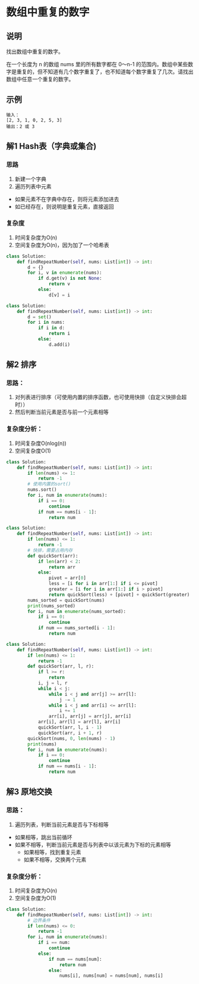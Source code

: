 # 数组中重复的数字
## 说明
找出数组中重复的数字。

在一个长度为 n 的数组 nums 里的所有数字都在 0～n-1 的范围内。数组中某些数字是重复的，但不知道有几个数字重复了，也不知道每个数字重复了几次。请找出数组中任意一个重复的数字。

## 示例
```
输入：
[2, 3, 1, 0, 2, 5, 3]
输出：2 或 3 
```

## 解1 Hash表（字典或集合)
### 思路
1. 新建一个字典
2. 遍历列表中元素
- 如果元素不在字典中存在，则将元素添加进去
- 如已经存在，则说明是重复元素，直接返回

### 复杂度
1. 时间复杂度为O(n)
2. 空间复杂度为O(n)，因为加了一个哈希表

```python
class Solution:
    def findRepeatNumber(self, nums: List[int]) -> int:
        d = {}
        for i, v in enumerate(nums):
            if d.get(v) is not None:
                return v
            else:
                d[v] = i
```

```python
class Solution:
    def findRepeatNumber(self, nums: List[int]) -> int:
        d = set()
        for i in nums:
            if i in d:
                return i
            else:
                d.add(i)
```

## 解2 排序
### 思路：
1. 对列表进行排序（可使用内置的排序函数，也可使用快排（自定义快排会超时））
2. 然后判断当前元素是否与前一个元素相等

### 复杂度分析：
1. 时间复杂度O(nlog(n))
2. 空间复杂度O(1)
```python
class Solution:
    def findRepeatNumber(self, nums: List[int]) -> int:
        if len(nums) <= 1:
            return -1
        # 使用内置的sort()
        nums.sort()
        for i, num in enumerate(nums):
            if i == 0:
                continue
            if num == nums[i - 1]:
                return num
```

```python
class Solution:
    def findRepeatNumber(self, nums: List[int]) -> int:
        if len(nums) <= 1:
            return -1
        # 快排，需要占用内存
        def quickSort(arr):
            if len(arr) < 2:
                return arr
            else:
                pivot = arr[0]
                less = [i for i in arr[1:] if i <= pivot]
                greater = [i for i in arr[1:] if i > pivot]
                return quickSort(less) + [pivot] + quickSort(greater)
        nums_sorted = quickSort(nums)
        print(nums_sorted)
        for i, num in enumerate(nums_sorted):
            if i == 0:
                continue
            if num == nums_sorted[i - 1]:
                return num
```

```python
class Solution:
    def findRepeatNumber(self, nums: List[int]) -> int:
        if len(nums) <= 1:
            return -1
        def quickSort(arr, l, r):
            if l >= r:
                return
            i, j = l, r
            while i < j:
                while i < j and arr[j] >= arr[l]:
                    j -= 1
                while i < j and arr[i] <= arr[l]:
                    i += 1
                arr[i], arr[j] = arr[j], arr[i]
            arr[i], arr[l] = arr[l], arr[i]
            quickSort(arr, l, i - 1)
            quickSort(arr, i + 1, r)
        quickSort(nums, 0, len(nums) - 1)
        print(nums)
        for i, num in enumerate(nums):
            if i == 0:
                continue
            if num == nums[i - 1]:
                return num
```

## 解3 原地交换
### 思路：
1. 遍历列表，判断当前元素是否与下标相等
- 如果相等，跳出当前循环
- 如果不相等，判断当前元素是否与列表中以该元素为下标的元素相等
    - 如果相等，找到重复元素
    - 如果不相等，交换两个元素

### 复杂度分析：
1. 时间复杂度为O(n)
2. 空间复杂度为O(1)
```python
class Solution:
    def findRepeatNumber(self, nums: List[int]) -> int:
        # 边界条件
        if len(nums) <= 0:
            return -1
        for i, num in enumerate(nums):
            if i == num:
                continue
            else:
                if num == nums[num]:
                    return num
                else:
                    nums[i], nums[num] = nums[num], nums[i]
```